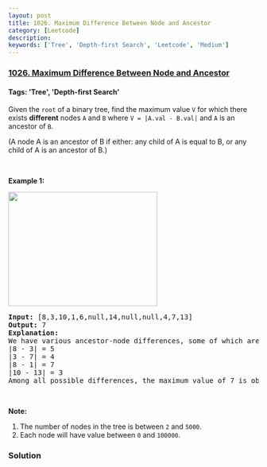 ```yaml
---
layout: post
title: 1026. Maximum Difference Between Node and Ancestor
category: [Leetcode]
description: 
keywords: ['Tree', 'Depth-first Search', 'Leetcode', 'Medium']
---
```

### [1026. Maximum Difference Between Node and Ancestor](https://leetcode.com/problems/maximum-difference-between-node-and-ancestor)

#### Tags: 'Tree', 'Depth-first Search'

<div class="content__u3I1 question-content__JfgR"><div><p>Given the <code>root</code> of a binary tree, find the maximum value <code>V</code> for which there exists <strong>different</strong> nodes <code>A</code> and <code>B</code> where <code>V = |A.val - B.val|</code> and <code>A</code> is an ancestor of <code>B</code>.</p>
<p>(A node A is an ancestor of B if either: any child of A is equal to B, or any child of A is an ancestor of B.)</p>
<p> </p>
<p><strong>Example 1:</strong></p>
<p><img alt="" src="https://assets.leetcode.com/uploads/2019/09/09/2whqcep.jpg" style="height: 230px; width: 300px;"/></p>
<pre><strong>Input: </strong><span id="example-input-1-1">[8,3,10,1,6,null,14,null,null,4,7,13]</span>
<strong>Output: </strong><span id="example-output-1">7</span>
<strong>Explanation: </strong>
We have various ancestor-node differences, some of which are given below :
|8 - 3| = 5
|3 - 7| = 4
|8 - 1| = 7
|10 - 13| = 3
Among all possible differences, the maximum value of 7 is obtained by |8 - 1| = 7.
</pre>
<p> </p>
<p><strong>Note:</strong></p>
<ol>
<li>The number of nodes in the tree is between <code>2</code> and <code>5000</code>.</li>
<li>Each node will have value between <code>0</code> and <code>100000</code>.</li>
</ol>
</div></div>

### Solution
